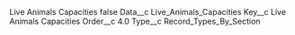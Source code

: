 <?xml version="1.0" encoding="UTF-8"?>
<CustomMetadata xmlns="http://soap.sforce.com/2006/04/metadata" xmlns:xsi="http://www.w3.org/2001/XMLSchema-instance" xmlns:xsd="http://www.w3.org/2001/XMLSchema">
    <label>Live Animals Capacities</label>
    <protected>false</protected>
    <values>
        <field>Data__c</field>
        <value xsi:type="xsd:string">Live_Animals_Capacities</value>
    </values>
    <values>
        <field>Key__c</field>
        <value xsi:type="xsd:string">Live Animals Capacities</value>
    </values>
    <values>
        <field>Order__c</field>
        <value xsi:type="xsd:double">4.0</value>
    </values>
    <values>
        <field>Type__c</field>
        <value xsi:type="xsd:string">Record_Types_By_Section</value>
    </values>
</CustomMetadata>
